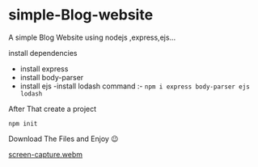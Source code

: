 # simple-Blog-website
A simple Blog Website using nodejs ,express,ejs...

install dependencies 
 - install express
- install  body-parser
- install  ejs
-install  lodash
command :-
```npm i express body-parser ejs lodash```


After That create a project

```npm init```

Download The Files and Enjoy 😉

[screen-capture.webm](https://user-images.githubusercontent.com/56949215/223650959-1d523618-f927-436b-981a-a0110b854dc4.webm)
